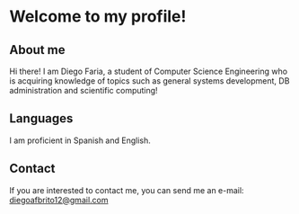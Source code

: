 # Welcome to my profile!

## About me

Hi there! I am Diego Faria, a student of Computer Science Engineering who is acquiring knowledge of topics such as general systems development, DB administration and scientific computing!

## Languages

I am proficient in Spanish and English.

## Contact

If you are interested to contact me, you can send me an e-mail: diegoafbrito12@gmail.com
